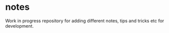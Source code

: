 # notes
Work in progress repository for adding different notes, tips and tricks etc for development.
